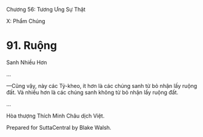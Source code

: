  

Chương 56: Tương Ưng Sự Thật

X: Phẩm Chúng

# 91\. Ruộng

Sanh Nhiều Hơn

…

—Cũng vậy, này các Tỷ-kheo, ít hơn là các chúng sanh từ bỏ nhận lấy ruộng đất. Và nhiều hơn là các chúng sanh không từ bỏ nhận lấy ruộng đất.

…

Hòa thượng Thích Minh Châu dịch Việt.

Prepared for SuttaCentral by Blake Walsh.